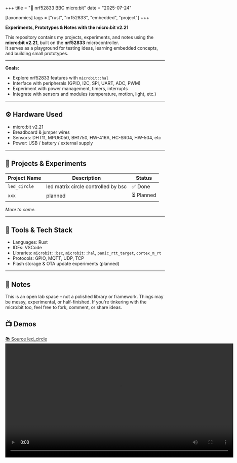 +++
title = "🧪 nrf52833 BBC micro:bit"
date = "2025-07-24"

[taxonomies]
tags = ["rust", "nrf52833", "embedded", "project"]
+++

**Experiments, Prototypes & Notes with the micro:bit v2.21**

This repository contains my projects, experiments, and notes using the **micro:bit v2.21**, built on the **nrf52833** microcontroller.  
It serves as a playground for testing ideas, learning embedded concepts, and building small prototypes.

<!-- more -->
---


**Goals:**

* Explore nrf52833 features with `microbit::hal`
* Interface with peripherals (GPIO, I2C, SPI, UART, ADC, PWM)
* Experiment with power management, timers, interrupts
* Integrate with sensors and modules (temperature, motion, light, etc.)

---

## ⚙️ Hardware Used

* micro:bit v2.21
* Breadboard & jumper wires
* Sensors: DHT11, MPU6050, BH1750, HW-416A, HC-SR04, HW-504, etc
* Power: USB / battery / external supply 

---

## 🧩 Projects & Experiments

| Project Name            | Description                         | Status         |
| ----------------------- | ----------------------------------- | -------------- |
| `led_circle`  | led matrix circle controlled by bsc           | ✅ Done         |
| `xxx`             | planned | ⏳ Planned       |


*More to come.*

---

## 🔧 Tools & Tech Stack

* Languages:  Rust
* IDEs: VSCode
* Libraries: `microbit::bsc`, `microbit::hal`, `panic_rtt_target`, `cortex_m_rt`
* Protocols: GPIO, MQTT, UDP, TCP
* Flash storage & OTA update experiments (planned)

---


## 📎 Notes

This is an open lab space – not a polished library or framework. Things may be messy, experimental, or half-finished.
If you're tinkering with the micro:bit too, feel free to fork, comment, or share ideas.


## 📺 Demos

[📚 Source led_circle](https://github.com/maltsev-dev/microbit_rust/blob/master/src/led_matrix.rs)  
<video controls width="720">  
<source src="/media/nrf52833/led_circle.webm" type="video/webm" />  
</video>  
